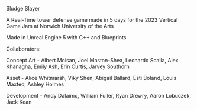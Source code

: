 Sludge Slayer

A Real-Time tower defense game made in 5 days for the 2023 Vertical Game Jam at Norwich University of the Arts

Made in Unreal Engine 5 with C++ and Blueprints

Collaborators:

Concept Art - Albert Moisan, Joel Maston-Shea, Leonardo Scalia, Alex Khanagha, Emily Ash, Erin Curtis, Jarvey Southorn

Asset - Alice Whitmarsh, Viky Shen, Abigail Ballard, Esti Boland, Louis Maxted, Ashley Holmes

Development - Andy Dalaimo, William Fuller, Ryan Drewry, Aaron Lobuczek, Jack Kean
